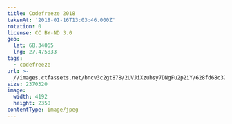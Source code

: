 ```yaml
---
title: Codefreeze 2018
takenAt: '2018-01-16T13:03:46.000Z'
rotation: 0
license: CC BY-ND 3.0
geo:
  lat: 68.34065
  lng: 27.475833
tags:
  - codefreeze
url: >-
  //images.ctfassets.net/bncv3c2gt878/2UVJiXzubsy7DNgFu2p2iY/628fd68c3242b4ba120e75be9fdace21/codefreeze-2018_24931282297_o
size: 2370320
image:
  width: 4192
  height: 2358
contentType: image/jpeg
---
```


